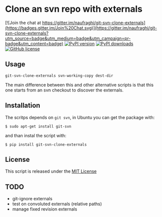 Clone an svn repo with externals
================================

[![Join the chat at https://gitter.im/naufraghi/git-svn-clone-externals](https://badges.gitter.im/Join%20Chat.svg)](https://gitter.im/naufraghi/git-svn-clone-externals?utm_source=badge&utm_medium=badge&utm_campaign=pr-badge&utm_content=badge)
[![PyPI version](https://img.shields.io/pypi/v/git-svn-clone-externals.svg)](https://pypi.python.org/pypi/git-svn-clone-externals)
[![PyPI downloads](https://img.shields.io/pypi/dm/git-svn-clone-externals.svg)](https://pypi.python.org/pypi/git-svn-clone-externals#downloads)
[![GitHub license](https://img.shields.io/github/license/mashape/apistatus.svg)](https://github.com/naufraghi/git-svn-clone-externals)

Usage
-----

`git-svn-clone-externals svn-working-copy dest-dir`

The main difference between this and other alternative scripts is that this
one starts from an svn checkout to discover the externals.

Installation
------------

The scritps depends on `git svn`, in Ubuntu you can get the package with:

`$ sudo apt-get install git-svn`

and than instal the script with:

`$ pip install git-svn-clone-externals`


License
-------

This script is released under the [MIT License](http://naufraghi.mit-license.org)

TODO
----

* git-ignore externals
* test on convoluted externals (relative paths)
* manage fixed revision externals
